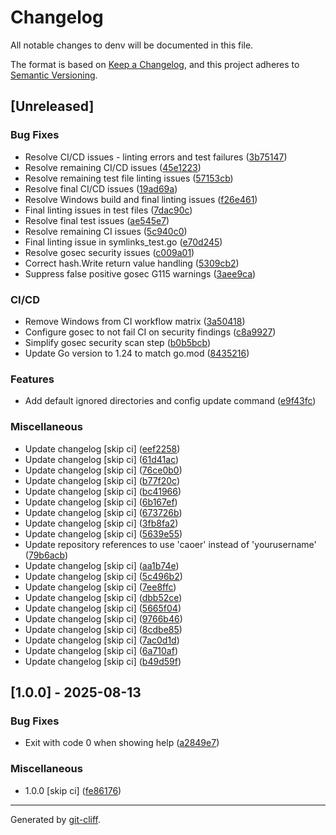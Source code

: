 # Changelog

All notable changes to denv will be documented in this file.

The format is based on [Keep a Changelog](https://keepachangelog.com/en/1.0.0/),
and this project adheres to [Semantic Versioning](https://semver.org/spec/v2.0.0.html).

## [Unreleased]

### Bug Fixes

- Resolve CI/CD issues - linting errors and test failures ([3b75147](https://github.com/caoer/denv/commit/3b7514703a9eaca6940f32d3efee41c1de1d4aa8))
- Resolve remaining CI/CD issues ([45e1223](https://github.com/caoer/denv/commit/45e1223128c421cf65f071d475692e6ddbed16a3))
- Resolve remaining test file linting issues ([57153cb](https://github.com/caoer/denv/commit/57153cb5a61b80d9d63ddeb51fd134056e39c3aa))
- Resolve final CI/CD issues ([19ad69a](https://github.com/caoer/denv/commit/19ad69a9edb5e2fab63ee93cc10104046e649046))
- Resolve Windows build and final linting issues ([f26e461](https://github.com/caoer/denv/commit/f26e4614291be4d97f45b10995ae7ca846f755bc))
- Final linting issues in test files ([7dac90c](https://github.com/caoer/denv/commit/7dac90c3a9dc5772d6aea7f284889ad8f16987cf))
- Resolve final test issues ([ae545e7](https://github.com/caoer/denv/commit/ae545e7e4a4e582b556fba7395f12fdf4ba441c3))
- Resolve remaining CI issues ([5c940c0](https://github.com/caoer/denv/commit/5c940c067e1b5b759698fe9ae7a254e0d8c5d586))
- Final linting issue in symlinks_test.go ([e70d245](https://github.com/caoer/denv/commit/e70d245930f5a607c639656a58dcecbf4c9c15d0))
- Resolve gosec security issues ([c009a01](https://github.com/caoer/denv/commit/c009a011da0293ffbcc30a73e56100d15eb3aff9))
- Correct hash.Write return value handling ([5309cb2](https://github.com/caoer/denv/commit/5309cb20c60c59dcaff0efa6a8493ffa238108fd))
- Suppress false positive gosec G115 warnings ([3aee9ca](https://github.com/caoer/denv/commit/3aee9caaf64aad737dde2418ef05375fe6e6f825))

### CI/CD

- Remove Windows from CI workflow matrix ([3a50418](https://github.com/caoer/denv/commit/3a504184586e6f4fd5198c00ae8e0483b478aa4e))
- Configure gosec to not fail CI on security findings ([c8a9927](https://github.com/caoer/denv/commit/c8a9927c68769f19cf6a016308c05b33e4431e65))
- Simplify gosec security scan step ([b0b5bcb](https://github.com/caoer/denv/commit/b0b5bcb3a9a8747bd0d7df59d331012181caa952))
- Update Go version to 1.24 to match go.mod ([8435216](https://github.com/caoer/denv/commit/843521677d8f3b99e9a7b660203c835178e0cd41))

### Features

- Add default ignored directories and config update command ([e9f43fc](https://github.com/caoer/denv/commit/e9f43fc9007c906d8b8c4d4a23a6a8d1f4f3d187))

### Miscellaneous

- Update changelog [skip ci] ([eef2258](https://github.com/caoer/denv/commit/eef22586752ed03047256934fa35f0c197a7671c))
- Update changelog [skip ci] ([61d41ac](https://github.com/caoer/denv/commit/61d41ace2e55a02623f1100be874a441cbbe03c4))
- Update changelog [skip ci] ([76ce0b0](https://github.com/caoer/denv/commit/76ce0b07cb3c1c29be2dd8aae5a0c2c1b32b47de))
- Update changelog [skip ci] ([b77f20c](https://github.com/caoer/denv/commit/b77f20c0a28bbd19183f54509f027a878f4cc362))
- Update changelog [skip ci] ([bc41966](https://github.com/caoer/denv/commit/bc4196699de21ebae31408135abc05550033c3ba))
- Update changelog [skip ci] ([6b167ef](https://github.com/caoer/denv/commit/6b167efae17c8072df2ee4dcb672e7d3b96325d2))
- Update changelog [skip ci] ([673726b](https://github.com/caoer/denv/commit/673726bf8744b815278a78b9fa3ac6709ccbad8d))
- Update changelog [skip ci] ([3fb8fa2](https://github.com/caoer/denv/commit/3fb8fa215ea2c7e4996ab6d3605a0848f8cf232d))
- Update changelog [skip ci] ([5639e55](https://github.com/caoer/denv/commit/5639e554e2291f30f21da501080c20e550a73403))
- Update repository references to use 'caoer' instead of 'yourusername' ([79b6acb](https://github.com/caoer/denv/commit/79b6acbaa15991e735d7a8d4d0de7374a9707120))
- Update changelog [skip ci] ([aa1b74e](https://github.com/caoer/denv/commit/aa1b74e4f18f40fe8f4a9ba53dcc7c6ccf9d575d))
- Update changelog [skip ci] ([5c496b2](https://github.com/caoer/denv/commit/5c496b21aac1f062acbf5061a79c248daeef9038))
- Update changelog [skip ci] ([7ee8ffc](https://github.com/caoer/denv/commit/7ee8ffcfe78937b16b954e88c71dcdb8a499d707))
- Update changelog [skip ci] ([dbb52ce](https://github.com/caoer/denv/commit/dbb52ce71edab78f1be8ec4bc6d91bdbd21e6ed1))
- Update changelog [skip ci] ([5665f04](https://github.com/caoer/denv/commit/5665f0452583d32b35a5427eaf812bec2a590fc9))
- Update changelog [skip ci] ([9766b46](https://github.com/caoer/denv/commit/9766b468e523aec18b755cf5dc7fd24a68ccd8a3))
- Update changelog [skip ci] ([8cdbe85](https://github.com/caoer/denv/commit/8cdbe85fc405ff8249e8297aa6c3655cbf81aa11))
- Update changelog [skip ci] ([7ac0d1d](https://github.com/caoer/denv/commit/7ac0d1da23c9b9a4083611c08d105b2b9b977909))
- Update changelog [skip ci] ([6a710af](https://github.com/caoer/denv/commit/6a710af0a6f3b2a55a6b349d77f131903a835a12))
- Update changelog [skip ci] ([b49d59f](https://github.com/caoer/denv/commit/b49d59fa8feab1ea5816ce42bf8bcd0c1097c7b5))

## [1.0.0] - 2025-08-13

### Bug Fixes

- Exit with code 0 when showing help ([a2849e7](https://github.com/caoer/denv/commit/a2849e7fda3ec70ae192d18fd85144d70a2cb1af))

### Miscellaneous

- 1.0.0 [skip ci] ([fe86176](https://github.com/caoer/denv/commit/fe8617684899534dc069fa70b46975ff433a938b))

---
Generated by [git-cliff](https://github.com/orhun/git-cliff).
